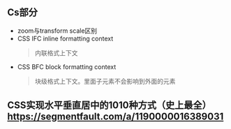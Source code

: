 ## Cs部分

- zoom与transform scale区别
- CSS IFC inline formatting context
  > 内联格式上下文
- CSS BFC block formatting context
  > 块级格式上下文。里面子元素不会影响到外面的元素

## CSS实现水平垂直居中的1010种方式（史上最全）https://segmentfault.com/a/1190000016389031
